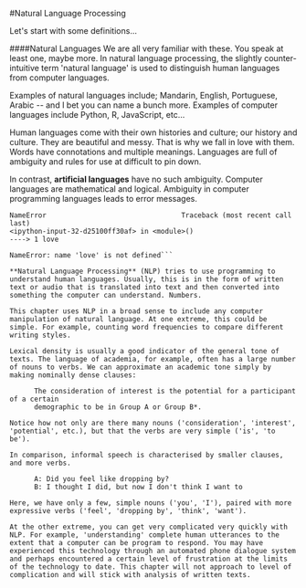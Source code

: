 #Natural Language Processing

Let's start with some definitions...

####Natural Languages
We are all very familiar with these. You speak at least one, maybe more. In natural language processing, the slightly counter-intuitive term 'natural language' is used to distinguish human languages from computer languages. 

Examples of natural languages include; Mandarin, English, Portuguese, Arabic -- and I bet you can name a bunch more. Examples of computer languages include Python, R, JavaScript, etc... 

Human languages come with their own histories and culture; our history and culture. They are beautiful and messy. That is why we fall in love with them. Words have connotations and multiple meanings. Languages are full of ambiguity and rules for use at difficult to pin down.  

In contrast, **artificial languages** have no such ambiguity. Computer languages are mathematical and logical. Ambiguity in computer programming languages leads to error messages. 

```---------------------------------------------------------------------------
NameError                                 Traceback (most recent call last)
<ipython-input-32-d25100ff30af> in <module>()
----> 1 love

NameError: name 'love' is not defined```

**Natural Language Processing** (NLP) tries to use programming to understand human languages. Usually, this is in the form of written text or audio that is translated into text and then converted into something the computer can understand. Numbers.  

This chapter uses NLP in a broad sense to include any computer manipulation of natural language. At one extreme, this could be simple. For example, counting word frequencies to compare different writing styles. 

Lexical density is usually a good indicator of the general tone of texts. The language of academia, for example, often has a large number of nouns to verbs. We can approximate an academic tone simply by making nominally dense clauses: 

      The consideration of interest is the potential for a participant of a certain 
      demographic to be in Group A or Group B*.

Notice how not only are there many nouns ('consideration', 'interest', 'potential', etc.), but that the verbs are very simple ('is', 'to be').

In comparison, informal speech is characterised by smaller clauses, and more verbs.

      A: Did you feel like dropping by?
      B: I thought I did, but now I don't think I want to

Here, we have only a few, simple nouns ('you', 'I'), paired with more expressive verbs ('feel', 'dropping by', 'think', 'want').

At the other extreme, you can get very complicated very quickly with NLP. For example, 'understanding' complete human utterances to the extent that a computer can be program to respond. You may have experienced this technology through an automated phone dialogue system and perhaps encountered a certain level of frustration at the limits of the technology to date. This chapter will not approach to level of complication and will stick with analysis of written texts. 





